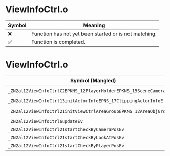 # ViewInfoCtrl.o
| Symbol | Meaning 
| ------------- | ------------- 
| :x: | Function has not yet been started or is not matching. 
| :white_check_mark: | Function is completed. 


# ViewInfoCtrl.o
| Symbol (Mangled) | Symbol (Demangled) | Decompiled? |
| ------------- |  ------------- | ------------- |
| `_ZN2al12ViewInfoCtrlC2EPKNS_12PlayerHolderEPKNS_15SceneCameraInfoE` | `al::ViewInfoCtrl::ViewInfoCtrl(al::PlayerHolder const*,al::SceneCameraInfo const*)` | :x: |
| `_ZN2al12ViewInfoCtrl13initActorInfoEPNS_17ClippingActorInfoE` | `al::ViewInfoCtrl::initActorInfo(al::ClippingActorInfo *)` | :x: |
| `_ZN2al12ViewInfoCtrl21initViewCtrlAreaGroupEPKNS_12AreaObjGroupE` | `al::ViewInfoCtrl::initViewCtrlAreaGroup(al::AreaObjGroup const*)` | :x: |
| `_ZN2al12ViewInfoCtrl6updateEv` | `al::ViewInfoCtrl::update(void)` | :x: |
| `_ZN2al12ViewInfoCtrl21startCheckByCameraPosEv` | `al::ViewInfoCtrl::startCheckByCameraPos(void)` | :x: |
| `_ZN2al12ViewInfoCtrl21startCheckByLookAtPosEv` | `al::ViewInfoCtrl::startCheckByLookAtPos(void)` | :x: |
| `_ZN2al12ViewInfoCtrl21startCheckByPlayerPosEv` | `al::ViewInfoCtrl::startCheckByPlayerPos(void)` | :x: |
